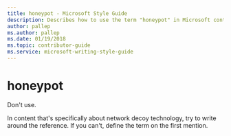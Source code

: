 ```yaml
---
title: honeypot - Microsoft Style Guide
description: Describes how to use the term "honeypot" in Microsoft content. Don't use.
author: pallep
ms.author: pallep
ms.date: 01/19/2018
ms.topic: contributor-guide
ms.service: microsoft-writing-style-guide
---
```


# honeypot

Don't use. 

In
content that's specifically about network decoy technology, try to
write around the reference. If you can't, define the term on the
first mention.
